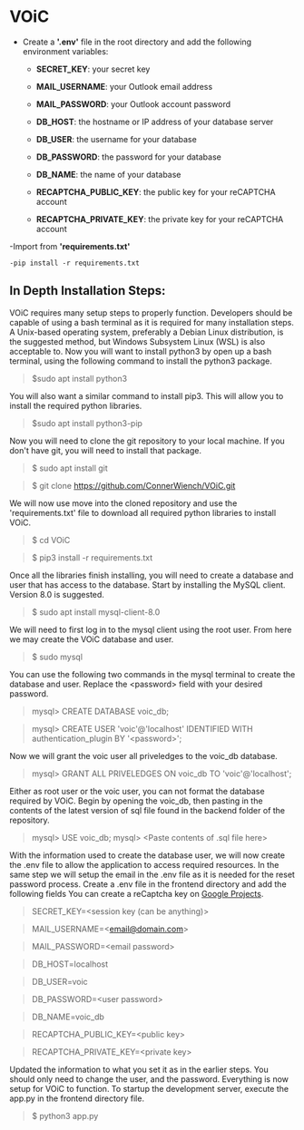 # VOiC

- Create a **'.env'** file in the root directory and add the following environment variables:

    - **SECRET_KEY**: your secret key
    - **MAIL_USERNAME**: your Outlook email address
    - **MAIL_PASSWORD**: your Outlook account password
    
    - **DB_HOST**: the hostname or IP address of your database server
    - **DB_USER**: the username for your database
    - **DB_PASSWORD**: the password for your database
    - **DB_NAME**: the name of your database
    
    - **RECAPTCHA_PUBLIC_KEY**: the public key for your reCAPTCHA account
    - **RECAPTCHA_PRIVATE_KEY**: the private key for your reCAPTCHA account
    
    

-Import from **'requirements.txt'**

    -pip install -r requirements.txt



## In Depth Installation Steps:

VOiC requires many setup steps to properly function.  Developers should be capable of using a bash terminal as it is required for many installation steps.  A Unix-based operating system, preferably a Debian Linux distribution, is the suggested method, but Windows Subsystem Linux (WSL) is also acceptable to.  Now you will want to install python3 by open up a bash terminal, using the following command to install the python3 package.

>  $sudo apt install python3

You will also want a similar command to install pip3. This will allow you to install the required python libraries.

>  $sudo apt install python3-pip

Now you will need to clone the git repository to your local machine.  If you don't have git, you will need to install that package.

>  $ sudo apt install git

>  $ git clone https://github.com/ConnerWiench/VOiC.git

We will now use move into the cloned repository and use the 'requirements.txt' file to download all required python libraries to install VOiC.

>  $ cd VOiC

>  $ pip3 install -r requirements.txt

Once all the libraries finish installing, you will need to create a database and user that has access to the database.  Start by installing the MySQL client. Version 8.0 is suggested.

>  $ sudo apt install mysql-client-8.0

We will need to first log in to the mysql client using the root user.  From here we may create the VOiC database and user.

>  $ sudo mysql

You can use the following two commands in the mysql terminal to create the database and user.  Replace the \<password\> field with your desired password.

>  mysql> CREATE DATABASE voic_db;

>  mysql> CREATE USER 'voic'@'localhost' IDENTIFIED
>         WITH authentication_plugin BY '\<password\>';

Now we will grant the voic user all priveledges to the voic\_db database.

>  mysql> GRANT ALL PRIVELEDGES ON voic_db
>         TO 'voic'@'localhost';

Either as root user or the voic user, you can not format the database required by VOiC.  Begin by opening the voic\_db, then pasting in the contents of the latest version of sql file found in the backend folder of the repository.

>  mysql> USE voic_db;
>  mysql> \<Paste contents of .sql file here\>

With the information used to create the database user, we will now create the .env file to allow the application to access required resources.  In the same step we will setup the email in the .env file as it is needed for the reset password process.  Create a .env file in the frontend directory and add the following fields  You can create a reCaptcha key on [Google Projects](https://console.cloud.google.com/projectselector2/security/recaptcha:).

>  SECRET_KEY=\<session key (can be anything)\>

>  MAIL_USERNAME=\<email@domain.com\>

>  MAIL_PASSWORD=\<email password\>

>  DB_HOST=localhost

>  DB_USER=voic

>  DB_PASSWORD=\<user password\>

>  DB_NAME=voic_db

>  RECAPTCHA_PUBLIC_KEY=\<public key\>

>  RECAPTCHA_PRIVATE_KEY=\<private key\>

Updated the information to what you set it as in the earlier steps.  You should only need to change the user, and the password.
Everything is now setup for VOiC to function.  To startup the development server, execute the app.py in the frontend  directory file.

>  $ python3 app.py